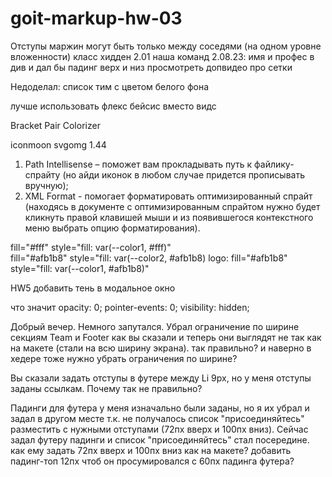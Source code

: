 # goit-markup-hw-03

Отступы маржин могут быть только между соседями (на одном уровне вложенности)
класс хидден 2.01
наша команд 2.08.23: имя и профес в див и дал бы падинг верх и низ
просмотреть допвидео про сетки

Недоделал: список тим с цветом белого фона

лучше использовать флекс бейсис вместо видс

Bracket Pair Colorizer

iconmoon
svgomg
1.44

1. Path Intellisense – поможет вам прокладывать путь к файлику-спрайту (но айди иконок в любом случае придется прописывать вручную);
2. XML Format - помогает форматировать оптимизированный спрайт (находясь в документе с оптимизированным спрайтом нужно будет кликнуть правой клавишей мыши и из появившегося контекстного меню выбрать опцию форматирования).

fill="#fff" style="fill: var(--color1, #fff)"  
fill="#afb1b8" style="fill: var(--color2, #afb1b8)
logo: fill="#afb1b8" style="fill: var(--color1, #afb1b8)"

HW5
добавить тень в модальное окно

что значит
opacity: 0;
pointer-events: 0;
visibility: hidden;

Добрый вечер. Немного запутался. Убрал ограничение по ширине секциям Team и Footer как вы сказали и теперь они выглядят не так как на макете (стали на всю ширину экрана). так правильно? и наверно в хедере тоже нужно убрать ограничения по ширине?

Вы сказали задать отступы в футере между Li 9px, но у меня отступы заданы ссылкам. Почему так не правильно?

Падинги для футера у меня изначально были заданы, но я их убрал и задал в другом месте т.к. не получалось список "присоединяйтесь" разместить с нужными отступами (72пх вверх и 100пх вниз). Сейчас задал футеру падинги и список "присоединяйтесь" стал посередине. как ему задать 72пх вверх и 100пх вниз как на макете? добавить падинг-топ 12пх чтоб он просумировался с 60пх падинга футера?

